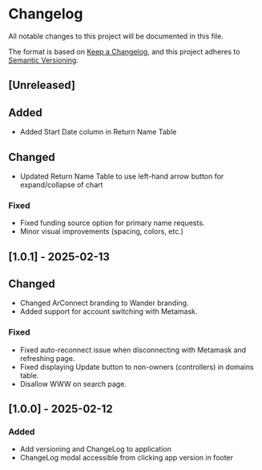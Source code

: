 # Changelog

All notable changes to this project will be documented in this file.

The format is based on [Keep a Changelog](https://keepachangelog.com/en/1.1.0/),
and this project adheres to [Semantic Versioning](https://semver.org/spec/v2.0.0.html).

## [Unreleased]

## Added

- Added Start Date column in Return Name Table

## Changed

- Updated Return Name Table to use left-hand arrow button for expand/collapse of chart

### Fixed

- Fixed funding source option for primary name requests.
- Minor visual improvements (spacing, colors, etc.)

## [1.0.1] - 2025-02-13

## Changed

- Changed ArConnect branding to Wander branding.
- Added support for account switching with Metamask.

### Fixed

- Fixed auto-reconnect issue when disconnecting with Metamask and refreshing page.
- Fixed displaying Update button to non-owners (controllers) in domains table.
- Disallow WWW on search page.

## [1.0.0] - 2025-02-12

### Added

- Add versioning and ChangeLog to application
- ChangeLog modal accessible from clicking app version in footer

